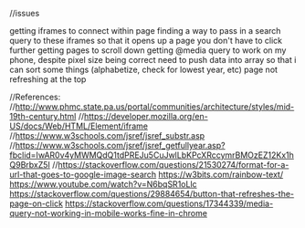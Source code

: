 //issues

getting iframes to connect within page
finding a way to pass in a search query to these iframes so that it opens up a page you don't have to click further
getting pages to scroll down
getting @media query to work on my phone, despite pixel size being correct
need to push data into array so that i can sort some things (alphabetize, check for lowest year, etc)
page not refreshing at the top


//References:
//http://www.phmc.state.pa.us/portal/communities/architecture/styles/mid-19th-century.html
//https://developer.mozilla.org/en-US/docs/Web/HTML/Element/iframe
//https://www.w3schools.com/jsref/jsref_substr.asp
//https://www.w3schools.com/jsref/jsref_getfullyear.asp?fbclid=IwAR0v4yMWMQdQ1tdPREJu5CuJwlLbKPcXRccymrBMOzEZ12Kx1hQ9BrbxZ5I
//https://stackoverflow.com/questions/21530274/format-for-a-url-that-goes-to-google-image-search
https://w3bits.com/rainbow-text/
https://www.youtube.com/watch?v=N6bqSR1oLlc
https://stackoverflow.com/questions/29884654/button-that-refreshes-the-page-on-click
https://stackoverflow.com/questions/17344339/media-query-not-working-in-mobile-works-fine-in-chrome
